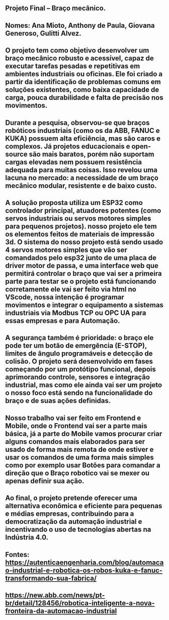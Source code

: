 Projeto Final – Braço mecânico.
---------------------------------------------------------------------
Nomes: Ana Mioto, Anthony de Paula, Giovana Generoso, Gulitti Alvez.
-----------------------------------------------------------------------------------------------------------------------------------------------------------------------------
O projeto tem como objetivo desenvolver um braço mecânico robusto e acessível, capaz de executar tarefas pesadas e repetitivas em ambientes industriais ou oficinas. Ele foi criado a partir da identificação de problemas comuns em soluções existentes, como baixa capacidade de carga, pouca durabilidade e falta de precisão nos movimentos.
-----------------------------------------------------------------------------------------------------------------------------------------------------------------------------
Durante a pesquisa, observou-se que braços robóticos industriais (como os da ABB, FANUC e KUKA) possuem alta eficiência, mas são caros e complexos. Já projetos educacionais e open-source são mais baratos, porém não suportam cargas elevadas nem possuem resistência adequada para muitas coisas. Isso revelou uma lacuna no mercado: a necessidade de um braço mecânico modular, resistente e de baixo custo.
----------------------------------------------------------------------------------------------------------------------------------------------------------------------------
A solução proposta utiliza um ESP32 como controlador principal, atuadores potentes (como servos industriais ou servos motores simples para pequenos projetos). nosso projeto ele tem os elementos feitos de materiais de impressão 3d. O sistema do nosso projeto está sendo usado 4 servos motores simples que vão ser comandados pelo esp32 junto de uma placa de driver motor de passa, e uma interface web que permitirá controlar o braço que vai ser a primeira parte para testar se o projeto está funcionando corretamente ele vai ser feito via html no VScode, nossa intenção é programar movimentos e integrar o equipamento a sistemas industriais via Modbus TCP ou OPC UA para essas empresas e para Automação.
----------------------------------------------------------------------------------------------------------------------------------------------------------------------------
A segurança também é prioridade: o braço ele pode ter um botão de emergência (E-STOP), limites de ângulo programáveis e detecção de colisão. O projeto será desenvolvido em fases começando por um protótipo funcional, depois aprimorando controle, sensores e integração industrial, mas como ele ainda vai ser um projeto o nosso foco está sendo na funcionalidade do braço e de suas ações definidas.
----------------------------------------------------------------------------------------------------------------------------------------------------------------------------
Nosso trabalho vai ser feito em Frontend e Mobile, onde o Frontend vai ser a parte mais básica, já a parte do Mobile vamos procurar criar alguns comandos mais elaborados para ser usado de forma mais remota de onde estiver e usar os comandos de uma forma mais simples como por exemplo usar Botões para comandar a direção que o Braço robotico vai se mexer ou apenas definir sua ação.
--------------------------------------------------------------------------------------------------------------------------------------------------------------------------
Ao final, o projeto pretende oferecer uma alternativa econômica e eficiente para pequenas e médias empresas, contribuindo para a democratização da automação industrial e incentivando o uso de tecnologias abertas na Indústria 4.0.
------------------------------------------------------------------------------------------------------------------------------

## Fontes: https://autenticaengenharia.com/blog/automacao-industrial-e-robotica-os-robos-kuka-e-fanuc-transformando-sua-fabrica/
## https://new.abb.com/news/pt-br/detail/128456/robotica-inteligente-a-nova-fronteira-da-automacao-industrial 
